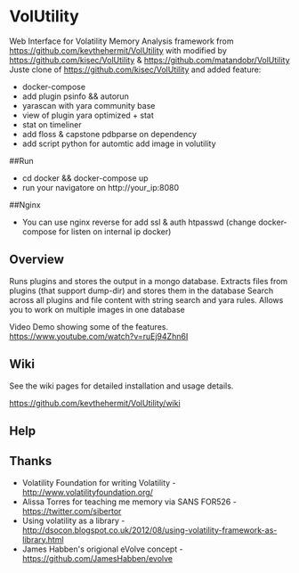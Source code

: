 # VolUtility
Web Interface for Volatility Memory Analysis framework from https://github.com/kevthehermit/VolUtility with modified by https://github.com/kisec/VolUtility & https://github.com/matandobr/VolUtility
Juste clone of https://github.com/kisec/VolUtility and added feature:
- docker-compose
- add plugin psinfo && autorun
- yarascan with yara community base
- view of plugin yara optimized + stat
- stat on timeliner
- add floss & capstone pdbparse on dependency
- add script python for automtic add image in volutility

##Run
 - cd docker && docker-compose up
 - run your navigatore on http://your_ip:8080

##Nginx
 - You can use nginx reverse for add ssl & auth htpasswd (change docker-compose for listen on internal ip docker)

## Overview
Runs plugins and stores the output in a mongo database. 
Extracts files from plugins (that support dump-dir) and stores them in the database
Search across all plugins and file content with string search and yara rules.
Allows you to work on multiple images in one database

Video Demo showing some of the features.
https://www.youtube.com/watch?v=ruEj94Zhn6I

## Wiki

See the wiki pages for detailed installation and usage details.

https://github.com/kevthehermit/VolUtility/wiki
  
  
## Help

## Thanks
 - Volatility Foundation for writing Volatility - http://www.volatilityfoundation.org/
 - Alissa Torres for teaching me memory via SANS FOR526 - https://twitter.com/sibertor
 - Using volatility as a library - http://dsocon.blogspot.co.uk/2012/08/using-volatility-framework-as-library.html
 - James Habben's origional eVolve concept - https://github.com/JamesHabben/evolve
